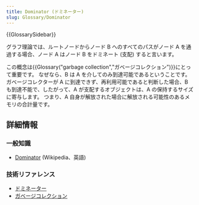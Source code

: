 ```yaml
---
title: Dominator (ドミネーター)
slug: Glossary/Dominator
---
```


{{GlossarySidebar}}

グラフ理論では、ルートノードからノード B へのすべてのパスがノード A を通過する場合、ノード A はノード B をドミネート (支配) すると言います。

この概念は{{Glossary("garbage collection","ガベージコレクション")}}にとって重要です。 なぜなら、B は A を介してのみ到達可能であるということです。 ガベージコレクターが A に到達できず、再利用可能であると判断した場合、B も到達不能で、したがって、A が支配するオブジェクトは、A の保持するサイズに寄与します。 つまり、A 自身が解放された場合に解放される可能性のあるメモリの合計量です。

## 詳細情報

### 一般知識

- [Dominator](<https://en.wikipedia.org/wiki/Dominator_(graph_theory)>) (Wikipedia、英語)

### 技術リファレンス

- [ドミネーター](/ja/docs/Tools/Memory/Dominators)
- [ガベージコレクション](/ja/docs/Web/JavaScript/Memory_Management#ガベージコレクション)
